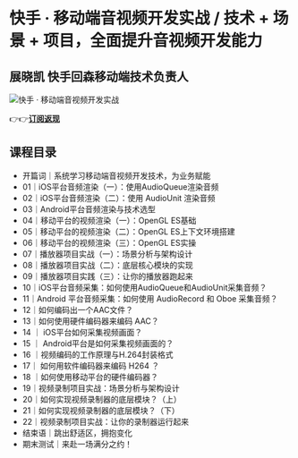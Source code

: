 快手 · 移动端音视频开发实战 / 技术 + 场景 + 项目，全面提升音视频开发能力
==========================================

展晓凯 **快手回森移动端技术负责人**
--------------------

![快手 · 移动端音视频开发实战](https://www.geekgay.com/storage/geek/geek_d0482c63a1d7138d5d1182a898d0dd75.jpg)  
  
👉👉[**订阅返现**](https://time.geekbang.org/column/intro/100117601?code=9dYRl9XxiSUsaUkDlXuRvEJIEl%2FmfvTbOWBGYaddq3w%3D "快手 · 移动端音视频开发实战")  
  
课程目录
----

  
  
- 开篇词｜系统学习移动端音视频开发技术，为业务赋能
- 01｜iOS平台音频渲染（一）：使用AudioQueue渲染音频
- 02｜iOS平台音频渲染（二）：使用 AudioUnit 渲染音频
- 03｜Android平台音频渲染与技术选型
- 04｜移动平台的视频渲染（一）：OpenGL ES基础
- 05｜移动平台的视频渲染（二）：OpenGL ES上下文环境搭建
- 06｜移动平台的视频渲染（三）：OpenGL ES实操
- 07｜播放器项目实战（一）：场景分析与架构设计
- 08｜播放器项目实战（二）：底层核心模块的实现
- 09｜播放器项目实践（三）：让你的播放器跑起来
- 10｜iOS平台音频采集：如何使用AudioQueue和AudioUnit采集音频？
- 11｜Android 平台音频采集：如何使用 AudioRecord 和 Oboe 采集音频？
- 12｜如何编码出一个AAC文件？
- 13｜如何使用硬件编码器来编码 AAC？
- 14 ｜ iOS平台如何采集视频画面？
- 15 ｜ Android平台是如何采集视频画面的？
- 16 ｜视频编码的工作原理与H.264封装格式
- 17｜ 如何用软件编码器来编码 H264 ？
- 18 ｜如何使用移动平台的硬件编码器？
- 19｜视频录制项目实战：场景分析与架构设计
- 20｜如何实现视频录制器的底层模块？（上）
- 21｜如何实现视频录制器的底层模块？（下）
- 22｜视频录制项目实战：让你的录制器运行起来
- 结束语｜跳出舒适区，拥抱变化
- 期末测试｜来赴一场满分之约！